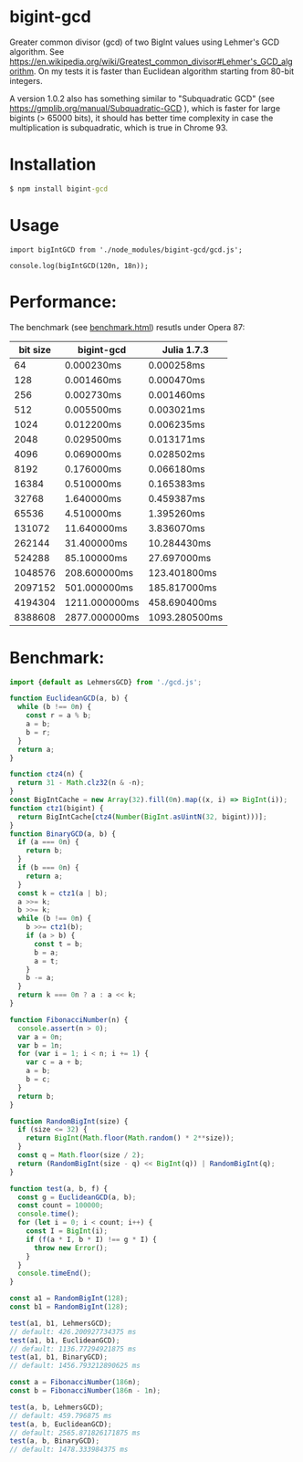 # bigint-gcd
Greater common divisor (gcd) of two BigInt values using Lehmer's GCD algorithm.
See https://en.wikipedia.org/wiki/Greatest_common_divisor#Lehmer's_GCD_algorithm.
On my tests it is faster than Euclidean algorithm starting from 80-bit integers.

A version 1.0.2 also has something similar to "Subquadratic GCD" (see https://gmplib.org/manual/Subquadratic-GCD ),
which is faster for large bigints (> 65000 bits), it should has better time complexity in case 
the multiplication is subquadratic, which is true in Chrome 93.

Installation
============

```cmd
$ npm install bigint-gcd
```

Usage
=====

```
import bigIntGCD from './node_modules/bigint-gcd/gcd.js';

console.log(bigIntGCD(120n, 18n));
```


Performance:
============

The benchmark (see [benchmark.html](benchmark.html)) resutls under Opera 87:

| bit size|    bigint-gcd |   Julia 1.7.3 |
| ------- | ------------- | --------------|
|      64 |    0.000230ms |    0.000258ms |
|     128 |    0.001460ms |    0.000470ms |
|     256 |    0.002730ms |    0.001460ms |
|     512 |    0.005500ms |    0.003021ms |
|    1024 |    0.012200ms |    0.006235ms |
|    2048 |    0.029500ms |    0.013171ms |
|    4096 |    0.069000ms |    0.028502ms |
|    8192 |    0.176000ms |    0.066180ms |
|   16384 |    0.510000ms |    0.165383ms |
|   32768 |    1.640000ms |    0.459387ms |
|   65536 |    4.510000ms |    1.395260ms |
|  131072 |   11.640000ms |    3.836070ms |
|  262144 |   31.400000ms |   10.284430ms |
|  524288 |   85.100000ms |   27.697000ms |
| 1048576 |  208.600000ms |  123.401800ms |
| 2097152 |  501.000000ms |  185.817000ms |
| 4194304 | 1211.000000ms |  458.690400ms |
| 8388608 | 2877.000000ms | 1093.280500ms |

Benchmark:
==========

```javascript
import {default as LehmersGCD} from './gcd.js';

function EuclideanGCD(a, b) {
  while (b !== 0n) {
    const r = a % b;
    a = b;
    b = r;
  }
  return a;
}

function ctz4(n) {
  return 31 - Math.clz32(n & -n);
}
const BigIntCache = new Array(32).fill(0n).map((x, i) => BigInt(i));
function ctz1(bigint) {
  return BigIntCache[ctz4(Number(BigInt.asUintN(32, bigint)))];
}
function BinaryGCD(a, b) {
  if (a === 0n) {
    return b;
  }
  if (b === 0n) {
    return a;
  }
  const k = ctz1(a | b);
  a >>= k;
  b >>= k;
  while (b !== 0n) {
    b >>= ctz1(b);
    if (a > b) {
      const t = b;
      b = a;
      a = t;
    }
    b -= a;
  }
  return k === 0n ? a : a << k;
}

function FibonacciNumber(n) {
  console.assert(n > 0);
  var a = 0n;
  var b = 1n;
  for (var i = 1; i < n; i += 1) {
    var c = a + b;
    a = b;
    b = c;
  }
  return b;
}

function RandomBigInt(size) {
  if (size <= 32) {
    return BigInt(Math.floor(Math.random() * 2**size));
  }
  const q = Math.floor(size / 2);
  return (RandomBigInt(size - q) << BigInt(q)) | RandomBigInt(q);
}

function test(a, b, f) {
  const g = EuclideanGCD(a, b);
  const count = 100000;
  console.time();
  for (let i = 0; i < count; i++) {
    const I = BigInt(i);
    if (f(a * I, b * I) !== g * I) {
      throw new Error();
    }
  }
  console.timeEnd();
}

const a1 = RandomBigInt(128);
const b1 = RandomBigInt(128);

test(a1, b1, LehmersGCD);
// default: 426.200927734375 ms
test(a1, b1, EuclideanGCD);
// default: 1136.77294921875 ms
test(a1, b1, BinaryGCD);
// default: 1456.793212890625 ms

const a = FibonacciNumber(186n);
const b = FibonacciNumber(186n - 1n);

test(a, b, LehmersGCD);
// default: 459.796875 ms
test(a, b, EuclideanGCD);
// default: 2565.871826171875 ms
test(a, b, BinaryGCD);
// default: 1478.333984375 ms

```
